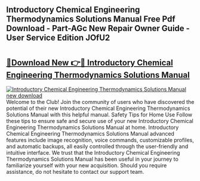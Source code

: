 ## Introductory Chemical Engineering Thermodynamics Solutions Manual Free Pdf Download - Part-AGc New Repair Owner Guide - User Service Edition JOfU2

# <h2><a href="http://bc55172.oget.top/?id=Introductory+Chemical+Engineering+Thermodynamics+Solutions+Manual">🔗Download New 👉🔴 Introductory Chemical Engineering Thermodynamics Solutions Manual</a></h2>

[![Introductory Chemical Engineering Thermodynamics Solutions Manual new download](https://i.imgur.com/5g1atiW.png)](http://bc55172.oget.top/?id=Introductory+Chemical+Engineering+Thermodynamics+Solutions+Manual)
Welcome to the Club! Join the community of users who have discovered the potential of their new Introductory Chemical Engineering Thermodynamics Solutions Manual with this helpful manual. Safety Tips for Home Use Follow these tips to ensure safe and secure use of your new Introductory Chemical Engineering Thermodynamics Solutions Manual at home. Introductory Chemical Engineering Thermodynamics Solutions Manual advanced features include image recognition, voice commands, customizable profiles, and automatic backups, all easily controlled through the user-friendly and intuitive interface. We trust that the Introductory Chemical Engineering Thermodynamics Solutions Manual has been useful in your journey to familiarize yourself with your new acquisition. Should you require assistance, do not hesitate to contact our support team.
